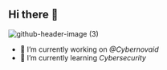 ## Hi there 👋
![github-header-image (3)](https://github.com/user-attachments/assets/64388e8b-e379-43c1-a201-cefd8023a351)



<!--
**syauqal/syauqal** is a ✨ _special_ ✨ repository because its `README.md` (this file) appears on your GitHub profile.

Here are some ideas to get you started:

- 🔭 I’m currently working on ...
- 🌱 I’m currently learning ...
- 👯 I’m looking to collaborate on ...
- 🤔 I’m looking for help with ...
- 💬 Ask me about ...
- 📫 How to reach me: ...
- 😄 Pronouns: ...
- ⚡ Fun fact: ...
-->
- 🔭 I’m currently working on *@Cybernovaid*
- 🌱 I’m currently learning *Cybersecurity*

